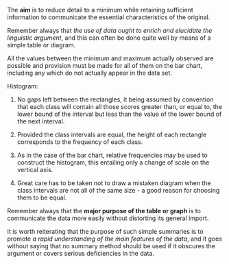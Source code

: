 The __aim__ is to reduce detail to a minimum while retaining sufficient information to communicate the essential characteristics of the original.

Remember always that _the use of data ought to enrich and elucidate the linguistic argument_, and this can often be done quite well by means of a simple table or diagram.

All the values between the minimum and maximum actually observed are possible and provision must be made for all of them on the bar chart, including any which do not actually appear in the data set.

Histogram:

1. No gaps left between the rectangles, it being assumed by convention that each class will contain all those scores greater than, or equal to, the lower bound of the interval but less than the value of the lower bound of the next interval.

2. Provided the class intervals are equal, the height of each rectangle corresponds to the frequency of each class.

3. As in the case of the bar chart, relative frequencies may be used to construct the histogram, this entailing only a change of scale on the vertical axis.

4. Great care has to be taken not to draw a mistaken diagram when the class intervals are not all of the same size - a good reason for choosing them to be equal.

Remember always that the __major purpose of the table or graph__ is to communicate the data more easily without distorting its general import.

It is worth reiterating that the purpose of such simple summaries is to promote _a rapid understanding of the main features of the data_, and it goes without saying that no summary method should be used if it obscures the argument or covers serious deficiencies in the data.
